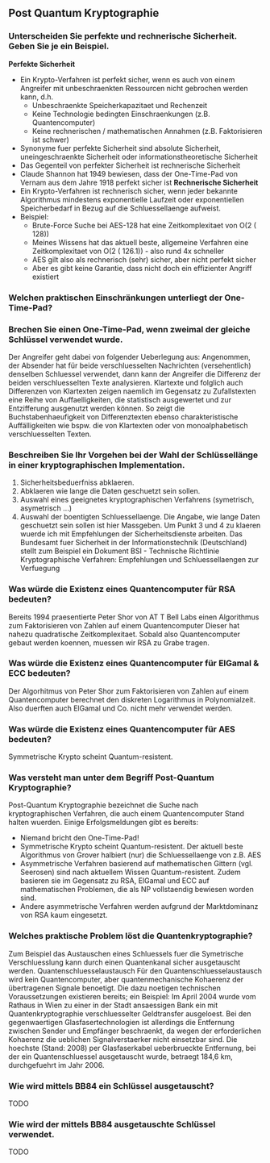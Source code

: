 ## Post Quantum Kryptographie
### Unterscheiden Sie perfekte und rechnerische Sicherheit. Geben Sie je ein Beispiel.
**Perfekte Sicherheit**
* Ein Krypto-Verfahren ist perfekt sicher, wenn es auch von einem Angreifer mit unbeschraenkten Ressourcen nicht gebrochen werden kann, d.h.
  * Unbeschraenkte Speicherkapazitaet und Rechenzeit
  * Keine Technologie bedingten Einschraenkungen (z.B. Quantencomputer)
  * Keine rechnerischen / mathematischen Annahmen (z.B. Faktorisieren ist schwer)
* Synonyme fuer perfekte Sicherheit sind absolute Sicherheit, uneingeschraenkte Sicherheit oder informationstheoretische Sicherheit
* Das Gegenteil von perfekter Sicherheit ist rechnerische Sicherheit
* Claude Shannon hat 1949 bewiesen, dass der One-Time-Pad von Vernam aus dem Jahre 1918 perfekt sicher ist
**Rechnerische Sicherheit**
* Ein Krypto-Verfahren ist rechnerisch sicher, wenn jeder bekannte Algorithmus mindestens exponentielle Laufzeit oder exponentiellen Speicherbedarf in Bezug auf die Schluessellaenge aufweist.
* Beispiel:
  * Brute-Force Suche bei AES-128 hat eine Zeitkomplexitaet von O(2 ( 128))
  * Meines Wissens hat das aktuell beste, allgemeine Verfahren eine Zeitkomplexitaet von O(2 ( 126.1)) - also rund 4x schneller
  * AES gilt also als rechnerisch (sehr) sicher, aber nicht perfekt sicher
  * Aber es gibt keine Garantie, dass nicht doch ein effizienter Angriff existiert

### Welchen praktischen Einschränkungen unterliegt der One-Time-Pad?

### Brechen Sie einen One-Time-Pad, wenn zweimal der gleiche Schlüssel verwendet wurde.
Der Angreifer geht dabei von folgender Ueberlegung aus: Angenommen, der Absender hat für beide verschluesselten Nachrichten (versehentlich) denselben Schluessel verwendet, dann kann der Angreifer die Differenz der beiden verschluesselten Texte analysieren. Klartexte und folglich auch Differenzen von Klartexten zeigen naemlich im Gegensatz zu Zufallstexten eine Reihe von Auffaelligkeiten, die statistisch ausgewertet und zur Entzifferung ausgenutzt werden können. So zeigt die Buchstabenhaeufigkeit von Differenztexten ebenso charakteristische Auffälligkeiten wie bspw. die von Klartexten oder von monoalphabetisch verschluesselten Texten.

### Beschreiben Sie Ihr Vorgehen bei der Wahl der Schlüssellänge in einer kryptographischen Implementation.
1. Sicherheitsbeduerfniss abklaeren.
2. Abklaeren wie lange die Daten geschuetzt sein sollen.
3. Auswahl eines geeignetes kryptographischen Verfahrens (symetrisch, asymetrisch ...)
4. Auswahl der boentigten Schluessellaenge. Die Angabe, wie lange Daten geschuetzt sein sollen ist hier Massgeben.
Um Punkt 3 und 4 zu klaeren wuerde ich mit Empfehlungen der Sicherheitsdienste arbeiten. Das Bundesamt fuer Sicherheit in der Informationstechnik (Deutschland) stellt zum Beispiel ein Dokument BSI - Technische Richtlinie Kryptographische Verfahren: Empfehlungen und Schluessellaengen zur Verfuegung

### Was würde die Existenz eines Quantencomputer für RSA bedeuten?
Bereits 1994 praesentierte Peter Shor von AT T Bell Labs einen Algorithmus zum Faktorisieren von Zahlen auf einem Quantencomputer Dieser hat nahezu quadratische Zeitkomplexitaet. Sobald also Quantencomputer gebaut werden koennen, muessen wir RSA zu Grabe tragen.

### Was würde die Existenz eines Quantencomputer für ElGamal & ECC bedeuten?
Der Algorhitmus von Peter Shor zum Faktorisieren von Zahlen auf einem Quantencomputer berechnet den diskreten Logarithmus in Polynomialzeit. Also duerften auch ElGamal und Co. nicht mehr verwendet werden.

### Was würde die Existenz eines Quantencomputer für AES bedeuten?
Symmetrische Krypto scheint Quantum-resistent.

### Was versteht man unter dem Begriff Post-Quantum Kryptographie?
Post-Quantum Kryptographie bezeichnet die Suche nach kryptographischen Verfahren, die auch einem Quantencomputer Stand halten wuerden. Einige Erfolgsmeldungen gibt es bereits:
* Niemand bricht den One-Time-Pad!
* Symmetrische Krypto scheint Quantum-resistent. Der aktuell beste Algorithmus von Grover halbiert (nur) die Schluessellaenge von z.B. AES
* Asymmetrische Verfahren basierend auf mathematischen Gittern (vgl. Seerosen) sind nach aktuellem Wissen Quantum-resistent. Zudem basieren sie im Gegensatz zu RSA, ElGamal und ECC auf mathematischen Problemen, die als NP vollstaendig bewiesen worden sind.
* Andere asymmetrische Verfahren werden aufgrund der Marktdominanz von RSA kaum eingesetzt.

### Welches praktische Problem löst die Quantenkryptographie?
Zum Beispiel das Austauschen eines Schluessels fuer die Symetrische Verschluesslung kann durch einen Quantenkanal sicher ausgetauscht werden. Quantenschluesselaustausch Für den Quantenschluesselaustausch wird kein Quantencomputer, aber quantenmechanische Kohaerenz der übertragenen Signale benoetigt. Die dazu noetigen technischen Voraussetzungen existieren bereits; ein Beispiel: Im April 2004 wurde vom Rathaus in Wien zu einer in der Stadt ansaessigen Bank ein mit Quantenkryptographie verschluesselter Geldtransfer ausgeloest. Bei den gegenwaertigen Glasfasertechnologien ist allerdings die Entfernung zwischen Sender und Empfänger beschraenkt, da wegen der erforderlichen Kohaerenz die ueblichen Signalverstaerker nicht einsetzbar sind. Die hoechste (Stand: 2008) per Glasfaserkabel ueberbrueckte Entfernung, bei der ein Quantenschluessel ausgetauscht wurde, betraegt 184,6 km, durchgefuehrt im Jahr 2006.

###  Wie wird mittels BB84 ein Schlüssel ausgetauscht?
TODO

###  Wie wird der mittels BB84 ausgetauschte Schlüssel verwendet.
TODO
